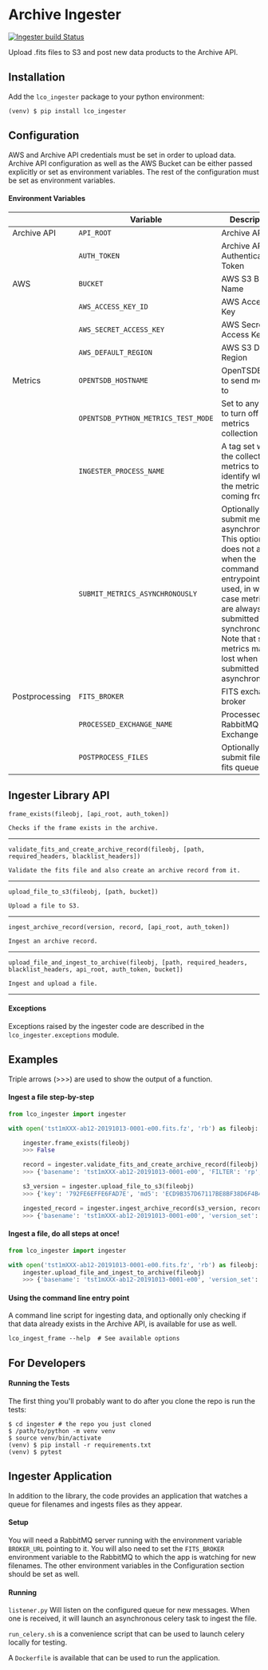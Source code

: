# Archive Ingester
[![Ingester build Status](https://api.travis-ci.com/LCOGT/ingester.svg?branch=master)](https://travis-ci.org/LCOGT/ingester)

Upload .fits files to S3 and post new data products to the Archive API.

## Installation
Add the `lco_ingester` package to your python environment:

`(venv) $ pip install lco_ingester`

## Configuration

AWS and Archive API credentials must be set in order to upload data. Archive API configuration as well as the
AWS Bucket can be either passed explicitly or set as environment variables. The rest of the configuration must be
set as environment variables.

#### Environment Variables
| | Variable | Description | Default
| --- | --- | --- | ---
| Archive API | `API_ROOT` | Archive API URL | `"http://localhost:8000/"`
| | `AUTH_TOKEN` | Archive API Authentication Token | `""`
| AWS | `BUCKET` | AWS S3 Bucket Name | `ingestertest`
| | `AWS_ACCESS_KEY_ID` | AWS Access Key | `""`
| | `AWS_SECRET_ACCESS_KEY` | AWS Secret Access Key | `""`
| | `AWS_DEFAULT_REGION` | AWS S3 Default Region | `""`
| Metrics | `OPENTSDB_HOSTNAME` | OpenTSDB Host to send metrics to | `""`
| | `OPENTSDB_PYTHON_METRICS_TEST_MODE` | Set to any value to turn off metrics collection | `False`
| | `INGESTER_PROCESS_NAME` | A tag set with the collected metrics to identify where the metrics are coming from | `ingester`
| | `SUBMIT_METRICS_ASYNCHRONOUSLY` | Optionally submit metrics asynchronously. This option does not apply when the command line entrypoint is used, in which case metrics are always submitted synchronously. Note that some metrics may be lost when submitted asynchronously. | `False`
| Postprocessing | `FITS_BROKER` | FITS exchange broker  | `memory://localhost`
| | `PROCESSED_EXCHANGE_NAME` | Processed files RabbitMQ Exchange Name | `archived_fits`
| | `POSTPROCESS_FILES` | Optionally submit files to fits queue  | `True`



## Ingester Library API
<!-- TODO: convert this to use pydoc and the function docstrings -->

    frame_exists(fileobj, [api_root, auth_token])

    Checks if the frame exists in the archive.

---
    validate_fits_and_create_archive_record(fileobj, [path, required_headers, blacklist_headers])

    Validate the fits file and also create an archive record from it.

---
    upload_file_to_s3(fileobj, [path, bucket])

    Upload a file to S3.

---
    ingest_archive_record(version, record, [api_root, auth_token])

    Ingest an archive record.

---
    upload_file_and_ingest_to_archive(fileobj, [path, required_headers, blacklist_headers, api_root, auth_token, bucket])

    Ingest and upload a file.

---

#### Exceptions

Exceptions raised by the ingester code are described in the `lco_ingester.exceptions` module.

## Examples
Triple arrows (>>>) are used to show the output of a function.

#### Ingest a file step-by-step

```python
from lco_ingester import ingester

with open('tst1mXXX-ab12-20191013-0001-e00.fits.fz', 'rb') as fileobj:

    ingester.frame_exists(fileobj)
    >>> False

    record = ingester.validate_fits_and_create_archive_record(fileobj)
    >>> {'basename': 'tst1mXXX-ab12-20191013-0001-e00', 'FILTER': 'rp', 'DATE-OBS': '2019-10-13T10:13:00', ... }

    s3_version = ingester.upload_file_to_s3(fileobj)
    >>> {'key': '792FE6EFFE6FAD7E', 'md5': 'ECD9B357D67117BE8BF38D6F4B4A6', 'extension': '.fits.fz'}

    ingested_record = ingester.ingest_archive_record(s3_version, record)
    >>> {'basename': 'tst1mXXX-ab12-20191013-0001-e00', 'version_set': [{'key': '792FE6EFFE6FAD7E', 'md5': 'ECD9B357D67117BE8BF38D6F4B4A6', 'extension': '.fits.fz'}], 'frameid': 400321, ... }
```

#### Ingest a file, do all steps at once!

```python
from lco_ingester import ingester

with open('tst1mXXX-ab12-20191013-0001-e00.fits.fz', 'rb') as fileobj:
    ingester.upload_file_and_ingest_to_archive(fileobj)
    >>> {'basename': 'tst1mXXX-ab12-20191013-0001-e00', 'version_set': [{'key': '792FE6EFFE6FAD7E', 'md5': 'ECD9B357D67117BE8BF38D6F4B4A6', 'extension': '.fits.fz'}], 'frameid': 400321, ... }
```

#### Using the command line entry point
A command line script for ingesting data, and optionally only checking if that data already exists
in the Archive API, is available for use as well.

```commandline
lco_ingest_frame --help  # See available options
```

## For Developers

#### Running the Tests
The first thing you'll probably want to do after you clone the repo is run the tests:
```
$ cd ingester # the repo you just cloned
$ /path/to/python -m venv venv
$ source venv/bin/activate
(venv) $ pip install -r requirements.txt
(venv) $ pytest
````

## Ingester Application
In addition to the library, the code provides an application that watches a queue for filenames and ingests
files as they appear.

#### Setup
You will need a RabbitMQ server running with the environment variable `BROKER_URL` pointing to it. You will also
need to set the `FITS_BROKER` environment variable to the RabbitMQ to which the app is watching for new filenames. 
The other environment variables in the Configuration section should be set as well.

#### Running
`listener.py` Will listen on the configured queue for new messages. When one is received,
it will launch an asynchronous celery task to ingest the file.

`run_celery.sh` is a convenience script that can be used to launch celery locally for testing.

A `Dockerfile` is available that can be used to run the application.
